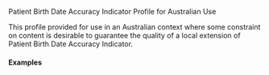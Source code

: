 Patient Birth Date Accuracy Indicator Profile for Australian Use

This profile provided for use in an Australian context where some constraint on content is desirable to guarantee the quality of a local extension of Patient Birth Date Accuracy Indicator. 

#### Examples




